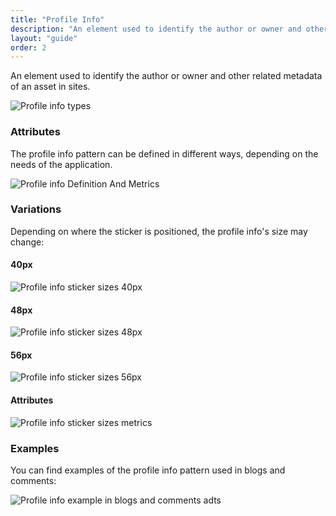 ```yaml
---
title: "Profile Info"
description: "An element used to identify the author or owner and other related metadata of an asset in sites."
layout: "guide"
order: 2
---
```


An element used to identify the author or owner and other related metadata of an asset in sites.

![Profile info types](/images/lexicon/sites/ProfileInfoTypes.jpg)

### Attributes

The profile info pattern can be defined in different ways, depending on the needs of the application.

![Profile info Definition And Metrics](/images/lexicon/sites/ProfileInfoDefinitionAndMetrics.jpg)

### Variations

Depending on where the sticker is positioned, the profile info's size may change:

#### 40px

![Profile info sticker sizes 40px](/images/lexicon/sites/ProfileInfoStickerSizes40.jpg)

#### 48px

![Profile info sticker sizes 48px](/images/lexicon/sites/ProfileInfoStickerSizes48.jpg)

#### 56px

![Profile info sticker sizes 56px](/images/lexicon/sites/ProfileInfoStickerSizes56.jpg)

#### Attributes

![Profile info sticker sizes metrics](/images/lexicon/sites/ProfileInfoStickerSizesMetrics.jpg)

### Examples

You can find examples of the profile info pattern used in blogs and comments:

![Profile info example in blogs and comments adts](/images/lexicon/sites/ProfileInfoBlogsExample.jpg)